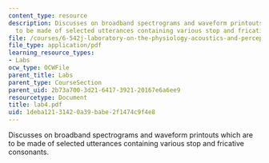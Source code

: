 ```yaml
---
content_type: resource
description: Discusses on broadband spectrograms and waveform printouts which are
  to be made of selected utterances containing various stop and fricative consonants.
file: /courses/6-542j-laboratory-on-the-physiology-acoustics-and-perception-of-speech-fall-2005/1deba12131420a39babe2f1474c9f4e8_lab4.pdf
file_type: application/pdf
learning_resource_types:
- Labs
ocw_type: OCWFile
parent_title: Labs
parent_type: CourseSection
parent_uid: 2b73a700-3d21-6417-3921-20167e6a6ee9
resourcetype: Document
title: lab4.pdf
uid: 1deba121-3142-0a39-babe-2f1474c9f4e8
---
```

Discusses on broadband spectrograms and waveform printouts which are to be made of selected utterances containing various stop and fricative consonants.

